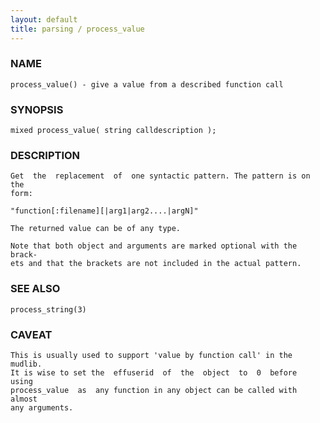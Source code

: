 ```yaml
---
layout: default
title: parsing / process_value
---
```


### NAME

    process_value() - give a value from a described function call

### SYNOPSIS

    mixed process_value( string calldescription );

### DESCRIPTION

    Get  the  replacement  of  one syntactic pattern. The pattern is on the
    form:

    "function[:filename][|arg1|arg2....|argN]"

    The returned value can be of any type.

    Note that both object and arguments are marked optional with the brack‐
    ets and that the brackets are not included in the actual pattern.

### SEE ALSO

    process_string(3)

### CAVEAT

    This is usually used to support 'value by function call' in the mudlib.
    It is wise to set the  effuserid  of  the  object  to  0  before  using
    process_value  as  any function in any object can be called with almost
    any arguments.
